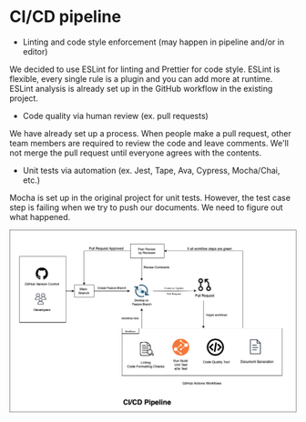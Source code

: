 # CI/CD pipeline
- Linting and code style enforcement (may happen in pipeline and/or in editor)

We decided to use ESLint for linting and Prettier for code style. ESLint is flexible, every single rule is a plugin and you can add more at runtime. 
ESLint analysis is already set up in the GitHub workflow in the existing project.


- Code quality via human review (ex. pull requests)

We have already set up a process. When people make a pull request, other team members are required to review the code and leave comments. We'll not merge the pull request until everyone agrees with the contents.

- Unit tests via automation (ex. Jest, Tape, Ava, Cypress, Mocha/Chai, etc.)

Mocha is set up in the original project for unit tests. However, the test case step is failing when we try to push our documents. We need to figure out what happened.


![alt text](cicd.drawio.png)